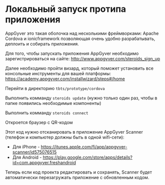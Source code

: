 # Локальный запуск протипа приложения

AppGyver это такая оболочка над несколькими фреймворками: Apache Cordova и ionicframework
позволяющая очень удобно разрабатывать, деплоить и собирать приложения.

Для того, чтобы запускать приложения AppGyver необходимо зарегистрироваться на сайте:
http://www.appgyver.com/steroids_sign_up

Далее необходимо пройти визард, который поможет установить все консольные инструменты для вашей платформы:
https://academy.appgyver.com/installwizard/steps#/home

Перейти в директорию `tbts/prototype/cordova`

Выполнить комманду `steroids update` (нужно только один раз, чтобы в папке появились необходимые компоненты)

Выполнить комманду `steroids connect`

Откроется браузер с QR-кодом

Этот код нужно отсканировать в приложение AppGyver Scanner (телефон и компьютер должны быть в одной wifi-сети):
* Для iPhone - https://itunes.apple.com/fi/app/appgyver-scanner/id575076515
* Для Android - https://play.google.com/store/apps/details?id=com.appgyver.freshandroid

Теперь если код проекта редактировать и сохранять, Scanner будет автоматически перезагружать приложение с обновленным кодом.

